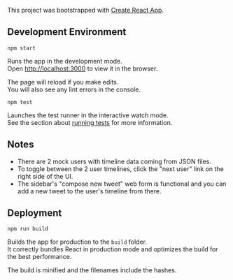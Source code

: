 This project was bootstrapped with [Create React App](https://github.com/facebook/create-react-app).

## Development Environment

`npm start`

Runs the app in the development mode.<br>
Open [http://localhost:3000](http://localhost:3000) to view it in the browser.

The page will reload if you make edits.<br>
You will also see any lint errors in the console.

`npm test`

Launches the test runner in the interactive watch mode.<br>
See the section about [running tests](https://facebook.github.io/create-react-app/docs/running-tests) for more information.

## Notes

- There are 2 mock users with timeline data coming from JSON files.
- To toggle between the 2 user timelines, click the "next user" link on the right side of the UI.
- The sidebar's "compose new tweet" web form is functional and you can add a new tweet to the user's timeline from there.

## Deployment

`npm run build`

Builds the app for production to the `build` folder.<br>
It correctly bundles React in production mode and optimizes the build for the best performance.

The build is minified and the filenames include the hashes.<br>
